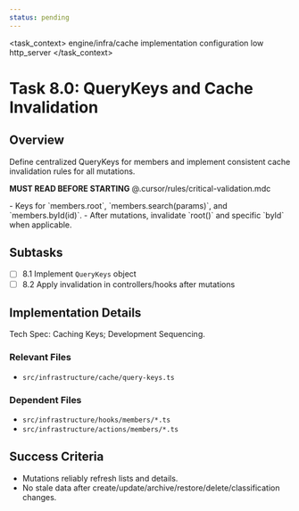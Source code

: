 ```yaml
---
status: pending
---
```


<task_context>
<domain>engine/infra/cache</domain>
<type>implementation</type>
<scope>configuration</scope>
<complexity>low</complexity>
<dependencies>http_server</dependencies>
</task_context>

# Task 8.0: QueryKeys and Cache Invalidation

## Overview

Define centralized QueryKeys for members and implement consistent cache invalidation rules for all mutations.

<import>**MUST READ BEFORE STARTING** @.cursor/rules/critical-validation.mdc</import>

<requirements>
- Keys for `members.root`, `members.search(params)`, and `members.byId(id)`.
- After mutations, invalidate `root()` and specific `byId` when applicable.
</requirements>

## Subtasks

- [ ] 8.1 Implement `QueryKeys` object
- [ ] 8.2 Apply invalidation in controllers/hooks after mutations

## Implementation Details

Tech Spec: Caching Keys; Development Sequencing.

### Relevant Files

- `src/infrastructure/cache/query-keys.ts`

### Dependent Files

- `src/infrastructure/hooks/members/*.ts`
- `src/infrastructure/actions/members/*.ts`

## Success Criteria

- Mutations reliably refresh lists and details.
- No stale data after create/update/archive/restore/delete/classification changes.

